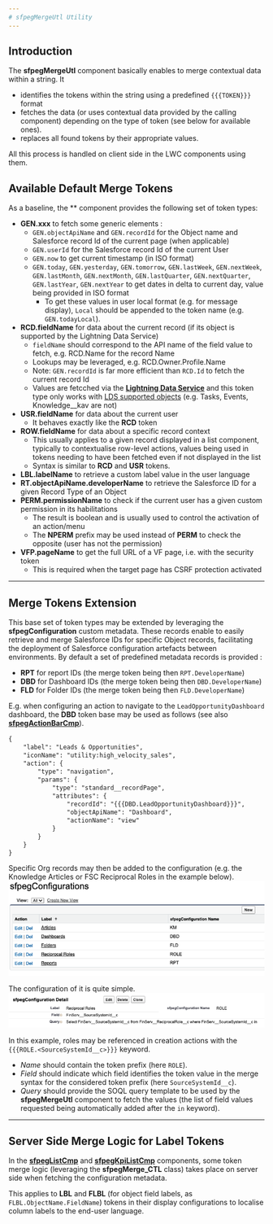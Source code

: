 ```yaml
---
# sfpegMergeUtl Utility
---
```


## Introduction

The **sfpegMergeUtl** component basically enables to merge contextual data within a string. It
* identifies the tokens within the string using a predefined `{{{TOKEN}}}` format
* fetches the data (or uses contextual data provided by the calling component) depending on the type of token (see below for available ones).
* replaces all found tokens by their appropriate values.

All this process is handled on client side in the LWC components using them.


## Available Default Merge Tokens

As a baseline, the ** component provides the following set of token types:
* **GEN.xxx** to fetch some generic elements :
    * `GEN.objectApiName` and `GEN.recordId` for the Object name and Salesforce record Id of the current page (when applicable)
    * `GEN.userId` for the Salesforce record Id of the current User
    * `GEN.now` to get current timestamp (in ISO format)
    * `GEN.today`, `GEN.yesterday`, `GEN.tomorrow`, `GEN.lastWeek`, `GEN.nextWeek`,  `GEN.lastMonth`, `GEN.nextMonth`,  `GEN.lastQuarter`, `GEN.nextQuarter`,  `GEN.lastYear`, `GEN.nextYear` to get dates in delta to current day, value being provided in ISO format
        * To get these values in user local format (e.g. for message display), `Local` should be appended to the token name (e.g. `GEN.todayLocal`).
* **RCD.fieldName** for data about the current record (if its object is supported by the Lightning Data Service)
    * `fieldName` should correspond to the API name of the field value to fetch, e.g. RCD.Name for the record Name
    * Lookups may be leveraged, e.g. RCD.Owner.Profile.Name
    * Note: `GEN.recordId` is far more efficient than `RCD.Id` to fetch the current record Id
    * Values are fetcched via the **[Lightning Data Service](https://developer.salesforce.com/docs/component-library/documentation/en/lwc/lwc.data_ui_api)** and this token type only works with
    [LDS supported objects](https://developer.salesforce.com/docs/atlas.en-us.uiapi.meta/uiapi/ui_api_all_supported_objects.htm) (e.g. Tasks, Events, Knowledge__kav are not) 
* **USR.fieldName** for data about the current user
    * It behaves exactly like the **RCD** token
* **ROW.fieldName** for data about a specific record context
    * This usually applies to a given record displayed in a list component, typically to contextualise row-level actions, values being used in tokens needing to have been fetched even if not displayed in the list
    * Syntax is similar to **RCD** and **USR** tokens.
* **LBL.labelName** to retrieve a custom label value in the user language
* **RT.objectApiName.developerName** to retrieve the Salesforce ID for a given Record Type of an Object
* **PERM.permissionName** to check if the current user has a given custom permission in its habilitations
    * The result is boolean and is usually used to control the activation of an action/menu
    * The **NPERM** prefix may be used instead of **PERM** to check the opposite (user has not the permission)
* **VFP.pageName** to get the full URL of a VF page, i.e. with the security token
    * This is required when the target page has CSRF protection activated

---

## Merge Tokens Extension

This base set of token types may be extended by leveraging the **sfpegConfiguration** custom metadata.
These records enable to easily retrieve and merge Salesforce IDs for specific Object records,
facilitating the deployment of Salesforce configuration artefacts between environments.
By default a set of predefined metadata records is provided : 
* **RPT** for report IDs (the merge token being then `RPT.DeveloperName`)
* **DBD** for Dashboard IDs  (the merge token being then `DBD.DeveloperName`)
* **FLD** for Folder IDs  (the merge token being then `FLD.DeveloperName`)

E.g. when configuring an action to navigate to the `LeadOpportunityDashboard` dashboard,
the **DBD** token base may be used as follows (see also **[sfpegActionBarCmp](/help/sfpegListCmp.md)**).
```
{
    "label": "Leads & Opportunities",
    "iconName": "utility:high_velocity_sales",
    "action": {
        "type": "navigation",
        "params": {
            "type": "standard__recordPage",
            "attributes": {
                "recordId": "{{{DBD.LeadOpportunityDashboard}}}",
                "objectApiName": "Dashboard",
                "actionName": "view"
            }
        }
    }
}
```

Specific Org records may then be added to the configuration (e.g. the Knowledge Articles or FSC Reciprocal Roles in the example below).<br/>
![Custom Merge Tokens List](/media/sfpegMergeConfiguration.png)

The configuration of it is quite simple.<br/>
![Custom Merge Token Configuration](/media/sfpegMergeConfigExample.png)

In this example, roles may be referenced in creation actions with the `{{{ROLE.<SourceSystemId__c>}}}` keyword.
* _Name_ should contain the token prefix (here `ROLE`).
* _Field_ should indicate which field identifies the token value in the merge syntax for the considered token prefix (here `SourceSystemId__c`).
* _Query_ should provide the SOQL query template to be used by the **sfpegMergeUtl** component to fetch the values (the list of field values requested being automatically added after the `in` keyword).


---

## Server Side Merge Logic for Label Tokens

In the **[sfpegListCmp](/help/sfpegListCmp.md)**  and 
**[sfpegKpiListCmp](/help/sfpegKpiListCmp.md)** components, some token merge logic
(leveraging the **sfpegMerge_CTL** class) takes place on server side when fetching the
configuration metadata.

This applies to **LBL** and **FLBL** (for object field labels, as `FLBL.ObjectName.FieldName`) tokens
in their display configurations to localise column labels to the end-user language.